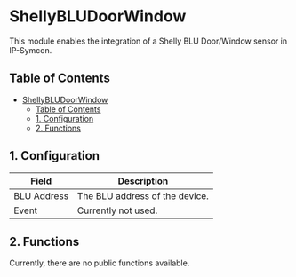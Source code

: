 # ShellyBLUDoorWindow
   This module enables the integration of a Shelly BLU Door/Window sensor in IP-Symcon.
     
   ## Table of Contents
- [ShellyBLUDoorWindow](#shellybludoorwindow)
  - [Table of Contents](#table-of-contents)
  - [1. Configuration](#1-configuration)
  - [2. Functions](#2-functions)
   
## 1. Configuration

Field        | Description
------------ | -------------
BLU Address | The BLU address of the device.
Event | Currently not used.

## 2. Functions

Currently, there are no public functions available.